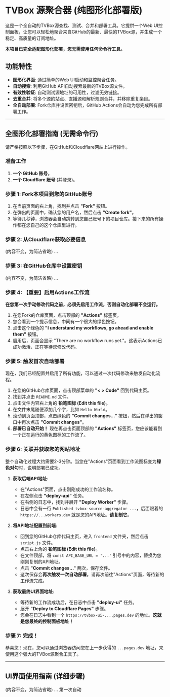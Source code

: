 # TVBox 源聚合器 (纯图形化部署版)

这是一个全自动的TVBox源查找、测试、合并和部署工具。它提供一个Web UI控制面板，让您可以轻松地聚合来自GitHub的最新、最快的TVBox源，并生成一个稳定、高质量的订阅地址。

**本项目已完全适配图形化部署，您无需使用任何命令行工具。**

## 功能特性

- **图形化界面**: 通过简单的Web UI启动和监控聚合任务。
- **自动搜索**: 利用GitHub API自动搜索最新的TVBox源文件。
- **有效性验证**: 自动测试源地址的可用性，过滤无效链接。
- **去重合并**: 将多个源的站点、直播源和解析规则合并，并移除重复条目。
- **全自动部署**: Fork仓库并设置密钥后，GitHub Actions会自动为您完成所有部署工作。

---

## 全图形化部署指南 (无需命令行)

请严格按照以下步骤，在GitHub和Cloudflare网站上进行操作。

### 准备工作
1.  **一个 GitHub 账号**。
2.  **一个 Cloudflare 账号** (并登录)。

### 步骤 1: Fork本项目到您的GitHub账号

1.  在当前页面的右上角，找到并点击 **"Fork"** 按钮。
2.  在弹出的页面中，确认您的用户名，然后点击 **"Create fork"**。
3.  等待几秒钟，浏览器会自动跳转到您自己账号下的项目仓库。接下来的所有操作都在您自己的这个仓库里进行。

### 步骤 2: 从Cloudflare获取必要信息
(内容不变，为简洁省略)
...

### 步骤 3: 在GitHub仓库中设置密钥
(内容不变，为简洁省略)
...

### 步骤 4: 【重要】启用Actions工作流

**在您第一次手动修改代码之前，必须先启用工作流，否则自动化部署不会运行。**

1.  在您Fork的仓库页面，点击顶部的 **"Actions"** 标签页。
2.  您会看到一个提示信息，中间有一个很大的绿色按钮。
3.  点击这个绿色的 **"I understand my workflows, go ahead and enable them"** 按钮。
4.  启用后，页面会显示 "There are no workflow runs yet."。这表示Actions已成功激活，正在等待您修改代码。

### 步骤 5: 触发首次自动部署

现在，我们已经配置并启用了所有功能，可以通过一次代码修改来触发自动化流程。

1.  在您的GitHub仓库页面，点击顶部菜单的 **"< > Code"** 回到代码主页。
2.  找到并点击 `README.md` 文件。
3.  点击文件内容右上角的 **铅笔图标 (Edit this file)**。
4.  在文件末尾随便添加几个字，比如 `Hello World`。
5.  滚动到页面顶部，点击绿色的 **"Commit changes..."** 按钮，然后在弹出的窗口中再次点击 **"Commit changes"**。
6.  **部署已自动开始！** 现在再点击页面顶部的 **"Actions"** 标签页，您应该能看到一个正在运行的黄色图标的工作流了。

### 步骤 6: 关联并获取您的网站地址

整个自动化过程大约需要2-3分钟。当您在"Actions"页面看到工作流图标变为**绿色对勾**时，说明部署已成功。

1.  **获取后端API地址**:
    -   在"Actions"页面，点击刚刚成功的工作流名称。
    -   在左侧点击 **"deploy-api"** 任务。
    -   在右侧的日志中，找到并展开 **"Deploy Worker"** 步骤。
    -   日志中会有一行 `Published tvbox-source-aggregator ...`，后面跟着的 `https://...workers.dev` 就是您的API地址。**请复制它**。

2.  **将API地址配置到前端**:
    -   回到您的GitHub仓库代码主页，进入 `frontend` 文件夹，然后点击 `script.js` 文件。
    -   点击右上角的 **铅笔图标 (Edit this file)**。
    -   在文件顶部，将 `const API_BASE_URL = '...'` 引号中的内容，替换为您刚刚复制的API地址。
    -   点击 **"Commit changes..."** 两次，保存文件。
    -   这次保存会**再次触发一次自动部署**。请再次前往"Actions"页面，等待新的工作流完成。

3.  **获取最终UI界面地址**:
    -   等待新的工作流成功后，在日志中点击 **"deploy-ui"** 任务。
    -   展开 **"Deploy to Cloudflare Pages"** 步骤。
    -   您会在日志中看到一个 `https://tvbox-ui-....pages.dev` 的地址。**这就是您最终的控制面板地址！**

### 步骤 7: 完成！

恭喜您！现在，您可以通过浏览器访问您在上一步获得的 `...pages.dev` 地址，来使用这个强大的TVBox源聚合工具了。

---

## UI界面使用指南 (详细步骤)
(内容不变，为简洁省略)
...
第一次自动
